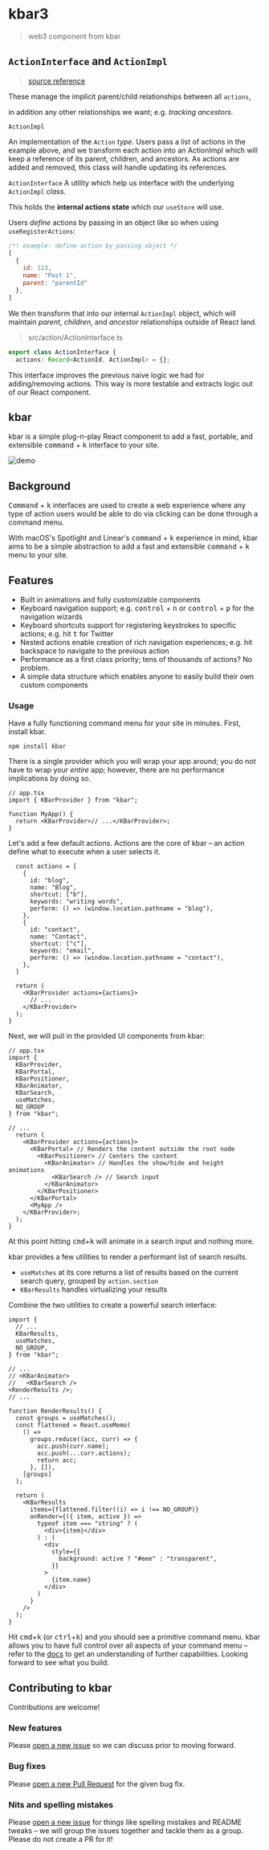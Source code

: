 # kbar3

> web3 component from kbar


## `ActionInterface` and `ActionImpl`

> [source reference](https://github.com/timc1/kbar/pull/103)

These manage the implicit parent/child relationships between all `actions`, 

in addition any other relationships we want; e.g. *tracking ancestors*.

`ActionImpl`

An implementation of the `Action` *type*. 
Users pass a list of actions in the example above, and we transform each action into an ActionImpl which will keep a reference of its parent, children, and ancestors. As actions are added and removed, this class will handle updating its references.

`ActionInterface`
A utility which help us interface with the underlying `ActionImpl` *class*. 

This holds the **internal actions state** which our `useStore` will use.


Users *define* actions by passing in an object like so when using `useRegisterActions`:

```js
/*! example: define action by passing object */
[
  {
    id: 123,
    name: "Post 1",
    parent: "parentId"
  },
]
```
We then transform that into our internal `ActionImpl` object, which will maintain *parent*, *children*, and *ancestor* relationships outside of React land.

> src/action/ActionInterface.ts
```ts
export class ActionInterface {
  actions: Record<ActionId, ActionImpl> = {};
 ```
This interface improves the previous naive logic we had for adding/removing actions. This way is more testable and extracts logic out of our React component.

## kbar

kbar is a simple plug-n-play React component to add a fast, portable, and extensible <kbd>command</kbd> + <kbd>k</kbd> interface to your site.

![demo](https://user-images.githubusercontent.com/12195101/134022553-af4a29e9-0a3d-40f1-9254-3bd9673f3401.gif)

## Background

<kbd>Command</kbd> + <kbd>k</kbd> interfaces are used to create a web experience where any type of action users would be able to do via clicking can be done through a command menu.

With macOS's Spotlight and Linear's <kbd>command</kbd> + <kbd>k</kbd> experience in mind, kbar aims to be a simple
abstraction to add a fast and extensible <kbd>command</kbd> + <kbd>k</kbd> menu to your site.

## Features

- Built in animations and fully customizable components
- Keyboard navigation support; e.g. <kbd>control</kbd> + <kbd>n</kbd> or <kbd>control</kbd> + <kbd>p</kbd> for the navigation wizards
- Keyboard shortcuts support for registering keystrokes to specific actions; e.g. hit <kbd>t</kbd> for Twitter
- Nested actions enable creation of rich navigation experiences; e.g. hit backspace to navigate to
  the previous action
- Performance as a first class priority; tens of thousands of actions? No problem.
- A simple data structure which enables anyone to easily build their own custom components

### Usage

Have a fully functioning command menu for your site in minutes. First, install kbar.

```
npm install kbar
```

There is a single provider which you will wrap your app around; you do not have to wrap your
_entire_ app; however, there are no performance implications by doing so.

```tsx
// app.tsx
import { KBarProvider } from "kbar";

function MyApp() {
  return <KBarProvider>// ...</KBarProvider>;
}
```

Let's add a few default actions. Actions are the core of kbar – an action define what to execute
when a user selects it.

```tsx
  const actions = [
    {
      id: "blog",
      name: "Blog",
      shortcut: ["b"],
      keywords: "writing words",
      perform: () => (window.location.pathname = "blog"),
    },
    {
      id: "contact",
      name: "Contact",
      shortcut: ["c"],
      keywords: "email",
      perform: () => (window.location.pathname = "contact"),
    },
  ]

  return (
    <KBarProvider actions={actions}>
      // ...
    </KBarProvider>
  );
}
```

Next, we will pull in the provided UI components from kbar:

```tsx
// app.tsx
import {
  KBarProvider,
  KBarPortal,
  KBarPositioner,
  KBarAnimator,
  KBarSearch,
  useMatches,
  NO_GROUP
} from "kbar";

// ...
  return (
    <KBarProvider actions={actions}>
      <KBarPortal> // Renders the content outside the root node
        <KBarPositioner> // Centers the content
          <KBarAnimator> // Handles the show/hide and height animations
            <KBarSearch /> // Search input
          </KBarAnimator>
        </KBarPositioner>
      </KBarPortal>
      <MyApp />
    </KBarProvider>;
  );
}
```

At this point hitting <kbd>cmd</kbd>+<kbd>k</kbd> will animate in a search input and nothing more.

kbar provides a few utilities to render a performant list of search results.

- `useMatches` at its core returns a list of results based on the current search query, grouped by `action.section`
- `KBarResults` handles virtualizing your results

Combine the two utilities to create a powerful search interface:

```tsx
import {
  // ...
  KBarResults,
  useMatches,
  NO_GROUP,
} from "kbar";

// ...
// <KBarAnimator>
//   <KBarSearch />
<RenderResults />;
// ...

function RenderResults() {
  const groups = useMatches();
  const flattened = React.useMemo(
    () =>
      groups.reduce((acc, curr) => {
        acc.push(curr.name);
        acc.push(...curr.actions);
        return acc;
      }, []),
    [groups]
  );

  return (
    <KBarResults
      items={flattened.filter((i) => i !== NO_GROUP)}
      onRender={({ item, active }) =>
        typeof item === "string" ? (
          <div>{item}</div>
        ) : (
          <div
            style={{
              background: active ? "#eee" : "transparent",
            }}
          >
            {item.name}
          </div>
        )
      }
    />
  );
}
```

Hit <kbd>cmd</kbd>+<kbd>k</kbd> (or <kbd>ctrl</kbd>+<kbd>k</kbd>) and you should see a primitive command menu. kbar allows you to have full control over all
aspects of your command menu – refer to the <a href="https://kbar.vercel.app/docs">docs</a> to get
an understanding of further capabilities. Looking forward to see what you build.

## Contributing to kbar

Contributions are welcome!

### New features

Please [open a new issue](https://github.com/timc1/kbar/issues) so we can discuss prior to moving
forward.

### Bug fixes

Please [open a new Pull Request](https://github.com/timc1/kbar/pulls) for the given bug fix.

### Nits and spelling mistakes

Please [open a new issue](https://github.com/timc1/kbar/issues) for things like spelling mistakes
and README tweaks – we will group the issues together and tackle them as a group. Please do not
create a PR for it!

